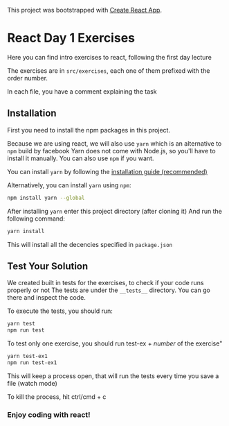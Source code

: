 This project was bootstrapped with [Create React App](https://github.com/facebook/create-react-app).

# React Day 1 Exercises

Here you can find intro exercises to react, following the first day lecture

The exercises are in `src/exercises`, each one of them prefixed with the order number.

In each file, you have a comment explaining the task

## Installation

First you need to install the npm packages in this project.

Because we are using react, we will also use `yarn` which is an alternative to `npm` build by facebook
Yarn does not come with Node.js, so you'll have to install it manually. You can also use `npm` if you want.

You can install `yarn` by following the [installation guide (recommended)](https://classic.yarnpkg.com/en/docs/install)

Alternatively, you can install `yarn` using `npm`:

```bash
npm install yarn --global
```

After installing `yarn` enter this project directory (after cloning it)
And run the following command:

```bash
yarn install
```

This will install all the decencies specified in `package.json`

## Test Your Solution

We created built in tests for the exercises, to check if your code runs properly or not
The tests are under the `__tests__` directory. You can go there and inspect the code.

To execute the tests, you should run:

```bash
yarn test
npm run test
```

To test only one exercise, you should run test-ex + _number_ of the exercise"

```bash
yarn test-ex1
npm run test-ex1
```

This will keep a process open, that will run the tests every time you save a file (watch mode)

To kill the process, hit ctrl/cmd + c

### Enjoy coding with react!
